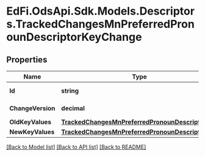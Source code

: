 # EdFi.OdsApi.Sdk.Models.Descriptors.TrackedChangesMnPreferredPronounDescriptorKeyChange

## Properties

Name | Type | Description | Notes
------------ | ------------- | ------------- | -------------
**Id** | **string** | Resource identifier | [optional] 
**ChangeVersion** | **decimal** | Change version | [optional] 
**OldKeyValues** | [**TrackedChangesMnPreferredPronounDescriptorKey**](TrackedChangesMnPreferredPronounDescriptorKey.md) |  | [optional] 
**NewKeyValues** | [**TrackedChangesMnPreferredPronounDescriptorKey**](TrackedChangesMnPreferredPronounDescriptorKey.md) |  | [optional] 

[[Back to Model list]](../README.md#documentation-for-models) [[Back to API list]](../README.md#documentation-for-api-endpoints) [[Back to README]](../README.md)

